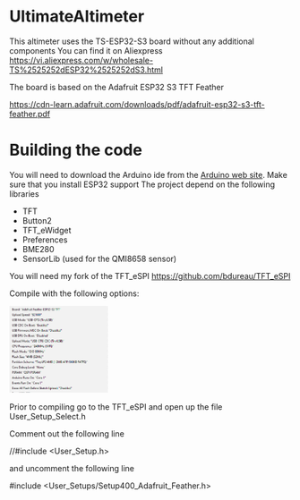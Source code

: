 # UltimateAltimeter
This altimeter uses the TS-ESP32-S3 board without any additional components
You can find it on Aliexpress
https://vi.aliexpress.com/w/wholesale-TS%2525252dESP32%2525252dS3.html

The board is based on the Adafruit ESP32 S3 TFT Feather

https://cdn-learn.adafruit.com/downloads/pdf/adafruit-esp32-s3-tft-feather.pdf


# Building the code

You will need to download the Arduino ide from the [Arduino web site](https://www.arduino.cc/). 
Make sure that you install ESP32 support
The project depend on the following libraries
  - TFT
  - Button2
  - TFT_eWidget
  - Preferences
  - BME280
  - SensorLib (used for the QMI8658 sensor)
    
You will need my fork of the TFT_eSPI
https://github.com/bdureau/TFT_eSPI

Compile with the following options:

<img src="/photos/TS-ESP32-S3-compile.png" width="35%">

Prior to compiling go to the TFT_eSPI and open up the file User_Setup_Select.h

Comment out the following line

//#include <User_Setup.h> 

and uncomment the following line

#include <User_Setups/Setup400_Adafruit_Feather.h>

